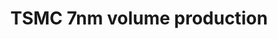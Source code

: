 ---
title: "TSMC 7nm volume production"
categories: ["High-Tech"]

link:
    url: "https://www.anandtech.com/show/12677/tsmc-kicks-off-volume-production-of-7nm-chips"
    dead: false

tweet: "Volume production of 7nm transistors started! The next iteration, 5nm, is planned for 2020."
---